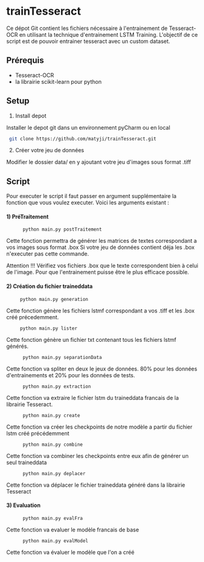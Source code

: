 # trainTesseract

Ce dépot Git contient les fichiers nécessaire à l'entrainement de Tesseract-OCR en utilisant la technique d'entrainement LSTM Training. L'objectif de ce script est de pouvoir entrainer tesseract avec un custom dataset.


## Prérequis
- Tesseract-OCR
- la librairie scikit-learn pour python

## Setup
  1. Install depot

Installer le depot git dans un environnement pyCharm ou en local
  ```bash
   git clone https://github.com/matyji/trainTesseract.git
   ```
  2. Créer votre jeu de données
 
 Modifier le dossier data/ en y ajoutant votre jeu d'images sous format .tiff
 
 ## Script

Pour executer le script il faut passer en argument supplémentaire la fonction que vous voulez executer. Voici les arguments existant :

  #### 1) PréTraitement
  
          python main.py postTraitement
              
   Cette fonction permettra de générer les matrices de textes correspondant a vos images sous format .box
   Si votre jeu de données contient déja les .box n'executer pas cette commande.
   
   Attention !!! Vérifiez vos fichiers .box que le texte correspondent bien à celui de l'image. Pour que l'entrainement puisse être le plus efficace possible. 

  #### 2) Création du fichier traineddata

         python main.py generation
         
   Cette fonction génère les fichiers lstmf correspondant a vos .tiff et les .box créé précedemment.


         python main.py lister
         
   Cette fonction génère un fichier txt contenant tous les fichiers lstmf générés.


          python main.py separationData
          
   Cette fonction va spliter en deux le jeux de données. 80% pour les données d'entrainements et 20% pour les données de tests.

          python main.py extraction
          
   Cette fonction va extraire le fichier lstm du traineddata francais de la librairie Tesseract.

          python main.py create
          
   Cette fonction va créer les checkpoints de notre modèle a partir du fichier lstm créé précédemment 

          python main.py combine
          
   Cette fonction va combiner les checkpoints entre eux afin de générer un seul traineddata

          python main.py deplacer
              
   Cette fonction va déplacer le fichier traineddata généré dans la librairie Tesseract
              
  #### 3) Evaluation
              
          python main.py evalFra
          
   Cette fonction va evaluer le modèle francais de base
              
          python main.py evalModel
          
   Cette fonction va évaluer le modèle que l'on a créé
              
              
              
      
      
